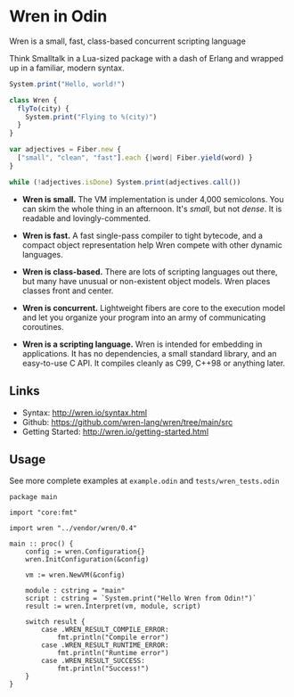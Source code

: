 # Wren in Odin

Wren is a small, fast, class-based concurrent scripting language

Think Smalltalk in a Lua-sized package with a dash of Erlang and wrapped up in
a familiar, modern syntax.

```js
System.print("Hello, world!")

class Wren {
  flyTo(city) {
    System.print("Flying to %(city)")
  }
}

var adjectives = Fiber.new {
  ["small", "clean", "fast"].each {|word| Fiber.yield(word) }
}

while (!adjectives.isDone) System.print(adjectives.call())
```

 - **Wren is small.** The VM implementation is under 4,000 semicolons.
    You can skim the whole thing in an afternoon. It's *small*, but not
    *dense*. It is readable and lovingly-commented.

 - **Wren is fast.** A fast single-pass compiler to tight bytecode, and a
    compact object representation help Wren compete with other dynamic
    languages.

 - **Wren is class-based.** There are lots of scripting languages out there,
    but many have unusual or non-existent object models. Wren places
    classes front and center.

 - **Wren is concurrent.** Lightweight fibers are core to the execution
    model and let you organize your program into an army of communicating
    coroutines.

 - **Wren is a scripting language.** Wren is intended for embedding in
    applications. It has no dependencies, a small standard library,
    and an easy-to-use C API. It compiles cleanly as C99, C++98
    or anything later.

## Links

- Syntax: http://wren.io/syntax.html
- Github: https://github.com/wren-lang/wren/tree/main/src
- Getting Started: http://wren.io/getting-started.html

## Usage

See more complete examples at `example.odin` and `tests/wren_tests.odin`

```odin
package main

import "core:fmt"

import wren "../vendor/wren/0.4"

main :: proc() {
    config := wren.Configuration{}
    wren.InitConfiguration(&config)

    vm := wren.NewVM(&config)

    module : cstring = "main"
    script : cstring = `System.print("Hello Wren from Odin!")`
    result := wren.Interpret(vm, module, script)

    switch result {
        case .WREN_RESULT_COMPILE_ERROR:
            fmt.println("Compile error")
        case .WREN_RESULT_RUNTIME_ERROR:
            fmt.println("Runtime error")
        case .WREN_RESULT_SUCCESS:
            fmt.println("Success!")
    }
}
```
